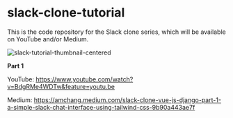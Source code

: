 # slack-clone-tutorial
This is the code repository for the Slack clone series, which will be available on YouTube and/or Medium.

![slack-tutorial-thumbnail-centered](https://user-images.githubusercontent.com/40775579/99828667-dce6e780-2b20-11eb-89ac-08784beb4065.jpg)

**Part 1**

YouTube: https://www.youtube.com/watch?v=BdgRMe4WDTw&feature=youtu.be

Medium: https://amchang.medium.com/slack-clone-vue-js-django-part-1-a-simple-slack-chat-interface-using-tailwind-css-9b90a443ae7f

